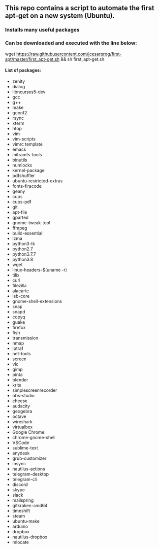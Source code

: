 ## This repo contains a script to automate the first apt-get on a new system (Ubuntu).
### Installs many useful packages

### Can be downloaded and executed with the line below:
wget https://raw.githubusercontent.com/jcesarprog/first-apt/master/first_apt-get.sh && sh first_apt-get.sh

#### List of packages: 
* zenity 
* dialog 
* libncurses5-dev 
* gcc 
* g++ 
* make
* gconf2 
* rsync 
* xterm 
* htop 
* vim 
* vim-scripts 
* vimrc template
* emacs 
* initramfs-tools 
* binutils 
* numlockx 
* kernel-package 
* pdfshuffler 
* ubuntu-restricted-extras 
* fonts-firacode 
* geany 
* cups 
* cups-pdf 
* git 
* apt-file 
* gparted 
* gnome-tweak-tool 
* ffmpeg 
* build-essential 
* lzma 
* python3-tk 
* python2.7 
* python3.7.7
* python3.8
* wget 
* linux-headers-$(uname -r) 
* tilix 
* curl 
* filezilla 
* alacarte 
* lsb-core 
* gnome-shell-extensions 
* snap 
* snapd 
* copyq 
* guake 
* firefox 
* fish 
* transmission 
* nmap 
* iptraf 
* net-tools 
* screen 
* vlc 
* gimp 
* pinta 
* blender 
* krita 
* simplescreenrecorder 
* obs-studio 
* cheese 
* audacity 
* geogebra 
* octave 
* wireshark 
* virtualbox 
* Google Chrome 
* chrome-gnome-shell 
* VSCode 
* sublime-text 
* anydesk 
* grub-customizer 
* insync 
* nautilus-actions 
* telegram-desktop 
* telegram-cli 
* discord 
* skype 
* slack 
* mailspring 
* gitkraken-amd64 
* timeshift 
* steam 
* ubuntu-make 
* arduino 
* dropbox 
* nautilus-dropbox  
* mlocate